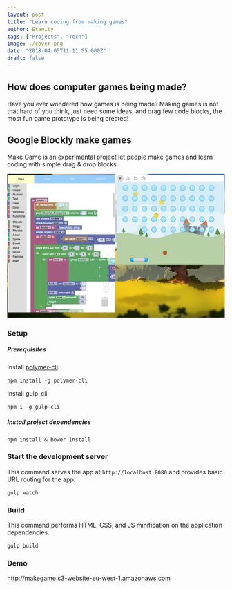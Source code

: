 ```yaml
---
layout: post
title: "Learn coding from making games"
author: Etamity
tags: ["Projects", "Tech"]
image: ./cover.png
date: "2018-04-05T11:11:55.000Z"
draft: false
---
```


## How does computer games being made?

Have you ever wondered how games is being made? Making games is not that hard of you think, just need some ideas, and drag few code blocks, the most fun game prototype is being created! 

## Google Blockly make games

Make Game is an experimental project let people make games and learn coding with simple drag & drop blocks.

![make-game](./make-game.png)

### Setup

##### Prerequisites

Install [polymer-cli](https://github.com/Polymer/polymer-cli):

    npm install -g polymer-cli

Install gulp-cli

	npm i -g gulp-cli

##### Install project dependencies

    npm install & bower install

### Start the development server

This command serves the app at `http://localhost:8080` and provides basic URL
routing for the app:

    gulp watch

### Build

This command performs HTML, CSS, and JS minification on the application
dependencies.

    gulp build

### Demo
http://makegame.s3-website-eu-west-1.amazonaws.com
